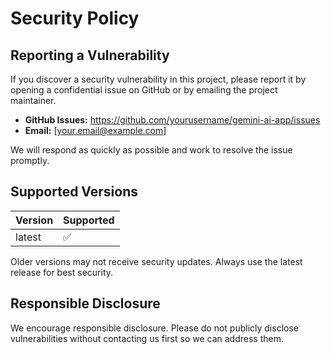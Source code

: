 # Security Policy

## Reporting a Vulnerability

If you discover a security vulnerability in this project, please report it by opening a confidential issue on GitHub or by emailing the project maintainer.

- **GitHub Issues:** https://github.com/yourusername/gemini-ai-app/issues
- **Email:** [your.email@example.com]

We will respond as quickly as possible and work to resolve the issue promptly.

## Supported Versions

| Version | Supported          |
| ------- | ----------------- |
| latest  | :white_check_mark:|

Older versions may not receive security updates. Always use the latest release for best security.

## Responsible Disclosure

We encourage responsible disclosure. Please do not publicly disclose vulnerabilities without contacting us first so we can address them.
